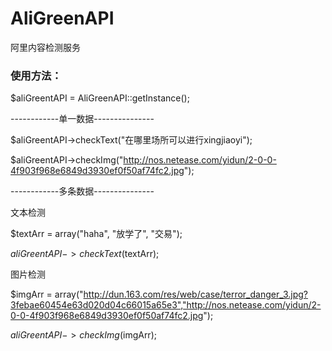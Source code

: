 # AliGreenAPI

阿里内容检测服务

### 使用方法：

 $aliGreentAPI = AliGreenAPI::getInstance();
 
 ------------单一数据---------------
 
 $aliGreentAPI->checkText("在哪里场所可以进行xingjiaoyi");
 
 $aliGreentAPI->checkImg("http://nos.netease.com/yidun/2-0-0-4f903f968e6849d3930ef0f50af74fc2.jpg");
 
 
  ------------多条数据---------------
  
  文本检测
  
  $textArr = array("haha", "放学了", "交易");
  
  $aliGreentAPI->checkText($textArr);
  
  图片检测
  
  $imgArr = array("http://dun.163.com/res/web/case/terror_danger_3.jpg?3febae60454e63d020d04c66015a65e3","http://nos.netease.com/yidun/2-0-0-4f903f968e6849d3930ef0f50af74fc2.jpg");
  
  $aliGreentAPI->checkImg($imgArr);
 
